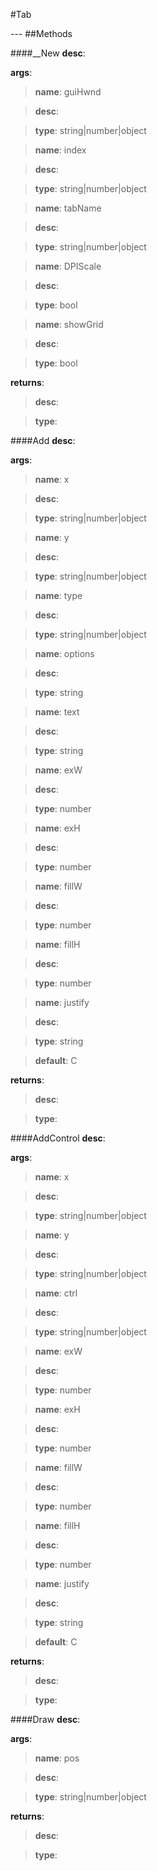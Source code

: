 #Tab
<figure markdown="1">

</figure>
---
##Methods

####__New
**desc**: 

**args**:

> **name**: guiHwnd

> **desc**: 

> **type**: string|number|object

> **name**: index

> **desc**: 

> **type**: string|number|object

> **name**: tabName

> **desc**: 

> **type**: string|number|object

> **name**: DPIScale

> **desc**: 

> **type**: bool

> **name**: showGrid

> **desc**: 

> **type**: bool

**returns**:

> **desc**: 

> **type**: 

####Add
**desc**: 

**args**:

> **name**: x

> **desc**: 

> **type**: string|number|object

> **name**: y

> **desc**: 

> **type**: string|number|object

> **name**: type

> **desc**: 

> **type**: string|number|object

> **name**: options

> **desc**: 

> **type**: string

> **name**: text

> **desc**: 

> **type**: string

> **name**: exW

> **desc**: 

> **type**: number

> **name**: exH

> **desc**: 

> **type**: number

> **name**: fillW

> **desc**: 

> **type**: number

> **name**: fillH

> **desc**: 

> **type**: number

> **name**: justify

> **desc**: 

> **type**: string

> **default**: C

**returns**:

> **desc**: 

> **type**: 

####AddControl
**desc**: 

**args**:

> **name**: x

> **desc**: 

> **type**: string|number|object

> **name**: y

> **desc**: 

> **type**: string|number|object

> **name**: ctrl

> **desc**: 

> **type**: string|number|object

> **name**: exW

> **desc**: 

> **type**: number

> **name**: exH

> **desc**: 

> **type**: number

> **name**: fillW

> **desc**: 

> **type**: number

> **name**: fillH

> **desc**: 

> **type**: number

> **name**: justify

> **desc**: 

> **type**: string

> **default**: C

**returns**:

> **desc**: 

> **type**: 

####Draw
**desc**: 

**args**:

> **name**: pos

> **desc**: 

> **type**: string|number|object

**returns**:

> **desc**: 

> **type**: 

